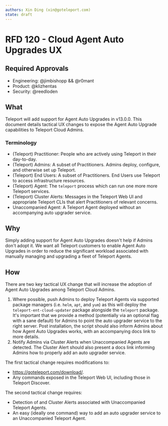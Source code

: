 ```yaml
---
authors: Xin Ding (xin@goteleport.com)
state: draft
---
```


# RFD 120 - Cloud Agent Auto Upgrades UX

## Required Approvals

* Engineering: @jimbishopp && @r0mant
* Product: @klizhentas
* Security: @reedloden

## What

Teleport will add support for Agent Auto Upgrades in v13.0.0. This document
details tactical UX changes to expose the Agent Auto Upgrade capabilities to
Teleport Cloud Admins.

### Terminology

* (Teleport) Practitioner: People who are actively using Teleport in their
  day-to-day.
* (Teleport) Admins: A subset of Practitioners. Admins deploy, configure, and
  otherwise set up Teleport.
* (Teleport) End Users: A subset of Practitioners. End Users use Teleport to
  access infrastructure resources.
* (Teleport) Agent: The `teleport` process which can run one more more Teleport
  services.
* (Teleport) Cluster Alerts: Messages in the Teleport Web UI and appropriate
  Teleport CLIs that alert Practitioners of relevant concerns.
* Unaccompanied Agent: A Teleport Agent deployed without an accompanying auto upgrader
  service.

## Why

Simply adding support for Agent Auto Upgrades doesn't help if Admins don't adopt
it. We want all Teleport customers to enable Agent Auto Upgrades in order to
reduce the significant workload associated with manually managing and upgrading
a fleet of Teleport Agents.

## How

There are two key tactical UX change that will increase the adoption of Agent
Auto Upgrades among Teleport Cloud Admins.

1. Where possible, push Admins to deploy Teleport Agents via supported package
   managers (i.e. `helm`, `apt`, and `yum`) as this will deploy the
   `teleport-ent-cloud-updater` package alongside the `teleport` package. It's
   important that we provide a method (potentially via an optional flag with a
   sane default) for Admins to point the auto upgrader service to the right
   server. Post installation, the script should also inform Admins about how
   Agent Auto Upgrades works, with an accompanying docs link to more details.
2. Notify Admins via Cluster Alerts when Unaccompanied Agents are detected. The
   Cluster Alert should also present a docs link informing Admins how to
   properly add an auto upgrader service.

The first tactical change requires modifications to:

* https://goteleport.com/download/.
* Any commands exposed in the Teleport Web UI, including those in Teleport
   Discover.

The second tactical change requires:

* Detection of and Cluster Alerts associated with Unaccompanied Teleport Agents.
* An easy (ideally one command) way to add an auto upgrader service to an
   Unaccompanied Teleport Agent.